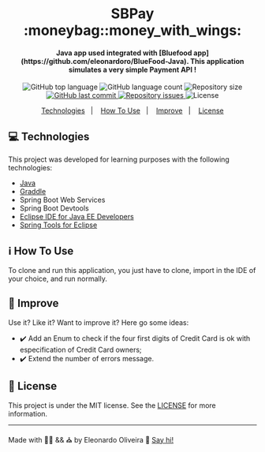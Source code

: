 <h1 align="center">
    SBPay :moneybag::money_with_wings:
</h1>

<h4 align="center">
    Java app used integrated with [Bluefood app](https://github.com/eleonardoro/BlueFood-Java). This application simulates a very simple Payment API  !
</h4>

<p align="center">
    <img alt="GitHub top language" src="https://img.shields.io/github/languages/top/eleonardoro/SBPay-Java.svg">
    <img alt="GitHub language count" src="https://img.shields.io/github/languages/count/eleonardoro/SBPay-Java.svg">
    <img alt="Repository size" src="https://img.shields.io/github/repo-size/eleonardoro/SBPay-Java.svg">
    <a href="https://github.com/eleonardoro/SBPay-Java/commits/master">
        <img alt="GitHub last commit" src="https://img.shields.io/github/last-commit/eleonardoro/SBPay-Java.svg">
    </a>
    <a href="https://github.com/eleonardoro/SBPay-Java/issues">
        <img alt="Repository issues" src="https://img.shields.io/github/issues/eleonardoro/SBPay-Java.svg">
    </a>
    <img alt="License" src="https://img.shields.io/badge/license-MIT-yellowgreen">
</p>

<p align="center">
    <a href="#computer-technologies">Technologies</a>&nbsp;&nbsp;&nbsp;|&nbsp;&nbsp;&nbsp;
    <a href="#information_source-how-to-use">How To Use</a>&nbsp;&nbsp;&nbsp;|&nbsp;&nbsp;&nbsp;
    <a href="#page_facing_up-improve">Improve</a>&nbsp;&nbsp;&nbsp;|&nbsp;&nbsp;&nbsp;
    <a href="#memo-license">License</a>
</p>


## :computer: Technologies

This project was developed for learning purposes with the following technologies:

- [Java](https://www.java.com/)
- [Graddle](https://gradle.org/)
- Spring Boot Web Services
- Spring Boot Devtools
- [Eclipse IDE for Java EE Developers](ecl)
- [Spring Tools for Eclipse](https://spring.io/tools)


## :information_source: How To Use

To clone and run this application, you just have to clone, import in the IDE of your choice, and run normally.


## :page_facing_up: Improve

Use it? Like it? Want to improve it? Here go some ideas:
- :heavy_check_mark: Add an Enum to check if the four first digits of Credit Card is ok with especification of Credit Card owners;
- :heavy_check_mark: Extend the number of errors message. 


## :memo: License
This project is under the MIT license. See the
[LICENSE](https://github.com/eleonardoro/train-chords/blob/master/LICENSE) for more information.

---

Made with :purple_heart::heartpulse: && :church: by Eleonardo Oliveira :wave: [Say
hi!](https://www.linkedin.com/in/eleonardo/)


[ecl]: https://www.eclipse.org/downloads/packages/release/mars/r/eclipse-ide-java-ee-developers
